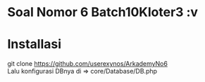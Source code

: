 # Soal Nomor 6 Batch10Kloter3 :v

# Installasi

git clone https://github.com/userexynos/ArkademyNo6
<br>
Lalu konfigurasi DBnya di => core/Database/DB.php

